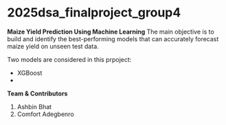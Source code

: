 # 2025dsa_finalproject_group4

**Maize Yield Prediction Using Machine Learning**
The main objective is to build and identify the best-performing models that can accurately forecast maize 
yield on unseen test data.

Two models are considered in this prpoject:
* XGBoost
* 

**Team & Contributors**
1. Ashbin Bhat
2. Comfort Adegbenro